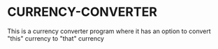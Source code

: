 # CURRENCY-CONVERTER
This is a currency converter program where it has an option to convert "this" currency to "that" currency

